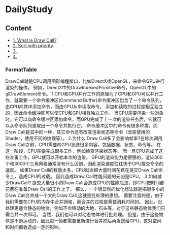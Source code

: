 # DailyStudy
## Content
<!-- vim-markdown-toc GFM -->
* [1. What is Draw Call?](#DrawCall)
* [2. Sort with priority](#SortWithPriority)
* [3.](#3.)
* [4.](#4.)
<!-- vim-markdown-toc -->
### FormatTable
DrawCall就是CPU调用图形编程接口，比如DirectX或OpenGL，来命令GPU进行渲染的操作。
例如，DirectX中的DrawIndexedPrimitive命令，OpenGL中的glDrawElement命令。
1.CPU和GPU并行工作的原理为了CPU和GPU可以并行工作，就需要一个命令缓冲区(Command Buffer)命令缓冲区包含了一个命令队列，由CPU向其中添加命令，而由GPU从中读取命令。
添加和读取的过程是相互独立的，因此命令缓冲区可以使CPU和GPU相互独立工作。
当CPU需要渲染一些对象时，它可以向命令缓冲区添加命令，而GPU完成了上一次的渲染任务后，它就可以从命令队列里取出一个命令并执行它。
命令缓冲区中的命令有很多种类，而Draw Call是其中的一种，其它命令还有改变渲染状态等命令（改变使用的Shader，使用不同的纹理等）。
2.为什么 Draw Call多了会影响帧率?在每次调用Draw Call之前，CPU需要向GPU发送很多内容，包括数据，状态，命令等。
在这一阶段，CPU需要完成很多工作，例如检查渲染状态等。
而一旦CPU完成了这些准备工作，GPU就可以开始本次的渲染。
GPU的渲染能力是很强的，渲染300个和3000个三角网格通常没有什么区别，因此渲染速度往往快于CPU提交命令的速度。
如果Draw Call的数量太多，CPU就会把大量时间花费在提交Draw Call命令上，造成CPU的过载。
因此造成Draw Call性能问题的元凶是CPU。
3.如何减少DrawCall? 提交大量很小的Draw Call会造成CPU的性能瓶颈，即CPU把时间都花费在准备Draw Call的工作上了。
那么，一个很显然的优化想法就是把很多小的Draw Call合并成一个大的Draw Call,这就是批处理的思想。
需要注意的是，由于我们需要在CPU的内存中合并网格，而合并的过程是需要消耗时间的。
因此，批处理更适合静态的物体，例如不会移动的大地，石头等，对于这些静态物体我们只需合并一次即可。
当然，我们也可以对动态物体进行批处理。
但是，由于这些物体是不断运动的，因此每一帧都需要重新进行合并然后再发送给GPU，这对空间和时间都会造成一定的影响。

